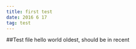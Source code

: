 ```yaml
---
title: first test
date: 2016 6 17
tag: test
---
```



##Test file
hello world
oldest, should be in recent
